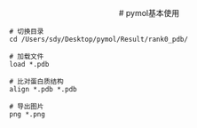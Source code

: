 <p align="center"># pymol基本使用</p>

```
# 切换目录
cd /Users/sdy/Desktop/pymol/Result/rank0_pdb/

# 加载文件
load *.pdb

# 比对蛋白质结构
align *.pdb *.pdb

# 导出图片
png *.png


```







































